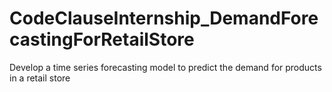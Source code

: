 # CodeClauseInternship_DemandForecastingForRetailStore
Develop a time series forecasting model to predict the demand for products in a  retail store
